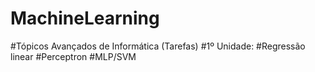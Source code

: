 # MachineLearning
#Tópicos Avançados de Informática (Tarefas)
 #1º Unidade:
  #Regressão linear
 #Perceptron
   #MLP/SVM
